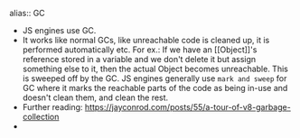alias:: GC

- JS engines use GC.
- It works like normal GCs, like unreachable code is cleaned up, it is performed automatically etc.
  For ex.: If we have an [[Object]]'s reference stored in a variable and we don't delete it but assign something else to it, then the actual Object becomes unreachable. This is sweeped off by the GC.
  JS engines generally use ``mark and sweep`` for GC where it marks the reachable parts of the code as being in-use and doesn't clean them, and clean the rest.
- Further reading: https://jayconrod.com/posts/55/a-tour-of-v8-garbage-collection
-